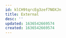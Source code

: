 ```yaml
---
id: klCH9tqrcEg3zef7NOXJn
title: External
desc: ''
updated: 1636542669574
created: 1636542669574
---
```


